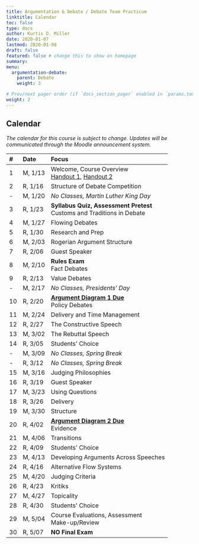 ```yaml
---
title: Argumentation & Debate / Debate Team Practicum
linktitle: Calendar
toc: false
type: docs
author: Kurtis D. Miller
date: 2020-01-07
lastmod: 2020-01-08
draft: false
featured: false # change this to show on homepage
summary:
menu:
  argumentation-debate:
    parent: Debate
    weight: 3

# Prev/next pager order (if `docs_section_pager` enabled in `params.toml`)
weight: 2
---
```


[ho-sp]:  /course/argumentation-debate/COMM-120-100-SP20-KM.pdf  "Handout - Syllabus"
[ho-sa]:  /course/argumentation-debate/COMM-220-100-SP20-KM.pdf  "Handout - Syllabus"

Calendar
--------

*The calendar for this course is subject to change.*
*Updates will be communicated through the Moodle announcement system.*


| #  | Date     | Focus                                                                                                                                                                                      |
|:--|:-----------|:------------------------------------------------|
| 1  | M,  1/13 |                                            Welcome, Course Overview                        <br>                        [Handout 1][ho-sp], [Handout 2][ho-sa]                                   |
| 2  | R,  1/16 |                                            Structure of Debate Competition                                                                                                                  |
| -  | M,  1/20 |                                            *No Classes, Martin Luther King Day*                                                                                                             |
| 3  | R,  1/23 | **Syllabus Quiz, Assessment Pretest** <br> Customs and Traditions in Debate                                                                                                                 |
| 4  | M,  1/27 |                                            Flowing Debates                                                                                                                                  |
| 5  | R,  1/30 |                                            Research and Prep                                                                                                                                |
| 6  | M,  2/03 |                                            Rogerian Argument Structure                                                                                                                      |
| 7  | R,  2/06 | <!-- drill 6&7 -->                         Guest Speaker                                                                                                                                    |
| 8  | M,  2/10 | **Rules Exam**                        <br> Fact Debates                                                                                                                                     |
| 9  | R,  2/13 |                                            Value Debates                                                                                                                                    |
| -  | M,  2/17 |                                            *No Classes, Presidents' Day*                                                                                                                    |
| 10 | R,  2/20 | **[Argument Diagram 1 Due][Diagram]** <br> Policy Debates                                                                                                                                   |
| 11 | M,  2/24 |                                            Delivery and Time Management                                                                                                                     |
| 12 | R,  2/27 |                                            The Constructive Speech                                                                                                                          |
| 13 | M,  3/02 |                                            The Rebuttal Speech                                                                                                                              |
| 14 | R,  3/05 |                                            Students' Choice                                                                                                                                 |
| -  | M,  3/09 |                                            *No Classes, Spring Break*                                                                                                                       |
| -  | R,  3/12 |                                            *No Classes, Spring Break*                                                                                                                       |
| 15 | M,  3/16 |                                            Judging Philosophies                                                                                                                             |
| 16 | R,  3/19 | <!-- drill 19-20 -->                       Guest Speaker                                                                                                                                    |
| 17 | M,  3/23 |                                            Using Questions                                                                                                                                  |
| 18 | R,  3/26 |                                            Delivery                                                                                                                                         |
| 19 | M,  3/30 |                                            Structure                                                                                                                                        |
| 20 | R,  4/02 | **[Argument Diagram 2 Due][Diagram]** <br> Evidence                                        <!-- [Lesson Plan][TODO]-->                                                                      |
| 21 | M,  4/06 |                                            Transitions                                                                                                                                      |
| 22 | R,  4/09 |                                            Students' Choice                                                                                                                                 |
| 23 | M,  4/13 |                                            Developing Arguments Across Speeches                                                                                                             |
| 24 | R,  4/16 |                                            Alternative Flow Systems                                                                                                                         |
| 25 | M,  4/20 |                                            Judging Criteria                                                                                                                                 |
| 26 | R,  4/23 |                                            Kritiks                                                                                                                                          |
| 27 | M,  4/27 |                                            Topicality                                                                                                                                       |
| 28 | R,  4/30 |                                            Students' Choice                                                                                                                                 |
| 29 | M,  5/04 | Course Evaluations, Assessment        <br> Make-up/Review                                  <!-- [Lesson Plan][TODO]-->                                                                      |
| 30 | R,  5/07 |                                            **NO Final Exam**                                                                                                                                |

<!-- Assignment Links -->
[Diagram]:            /course/argumentation-debate/assignment/argument-diagram-assignment/       "Assignment description"
[debate practice]:    /course/argumentation-debate/assignment/practice-speeches-grade/           "Assignment description"
[Flow Sheets]:        /course/argumentation-debate/assignment/flow-sheet-grade/                  "Assignment description"
[Judge Sheets]:       /course/argumentation-debate/assignment/judge-sheet-grade/                 "Assignment description"
[Prep Participation]: /course/argumentation-debate/assignment/prep-participation-grade/          "Assignment description"
[Professionalism]:    /course/argumentation-debate/assignment/professionalism-grade/             "Assignment description"

<!-- handout links -->

<!-- lesson plan links -->

<!-- visual aid links-->
